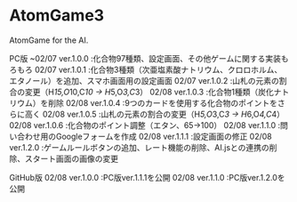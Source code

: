# AtomGame3
AtomGame for the AI.

PC版
~02/07 ver.1.0.0 :化合物97種類、設定画面、その他ゲームに関する実装もろもろ
02/07  ver.1.0.1 :化合物3種類（次亜塩素酸ナトリウム、クロロホルム、エタノール）を追加、スマホ画面用の設定画面
02/07  ver.1.0.2 :山札の元素の割合の変更（H*15,O*10,C*10 → H*5,O*3,C*3）
02/08  ver.1.0.3 :化合物1種類（炭化ナトリウム）を削除
02/08  ver.1.0.4 :9つのカードを使用する化合物のポイントをさらに高く
02/08  ver.1.0.5 :山札の元素の割合の変更（H*5,O*3,C*3 → H*6,O*4,C*4）
02/08  ver.1.0.6 :化合物のポイント調整（エタン、65→100）
02/08  ver.1.1.0 :問い合わせ用のGoogleフォームを作成
02/08  ver.1.1.1 :設定画面の修正
02/08  ver.1.2.0 :ゲームルールボタンの追加、レート機能の削除、AI.jsとの連携の削除、スタート画面の画像の変更

GitHub版
02/08  ver.1.0.0 :PC版ver.1.1.1を公開
02/08  ver.1.1.0 :PC版ver.1.2.0を公開
